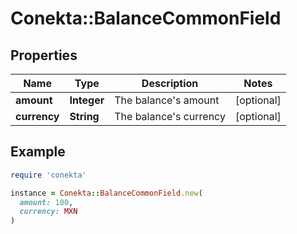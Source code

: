 # Conekta::BalanceCommonField

## Properties

| Name | Type | Description | Notes |
| ---- | ---- | ----------- | ----- |
| **amount** | **Integer** | The balance&#39;s amount | [optional] |
| **currency** | **String** | The balance&#39;s currency | [optional] |

## Example

```ruby
require 'conekta'

instance = Conekta::BalanceCommonField.new(
  amount: 100,
  currency: MXN
)
```

